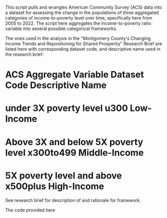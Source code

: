 This script pulls and wrangles American Community Survey (ACS) data into a dataset for assessing the change in the populations of three aggregated categories of income-to-poverty level over time, specifically here from 2005 to 2022.
The script here aggregates the income-to-poverty ratio variable into several possible categorical frameworks.
 
The ones used in the analysis in the "Montgomery County's Changing Income Trends and Repositioning for Shared Prosperity" Research Brief are listed here with corresponding dataset code, and descriptive name used in the research brief: 

# ACS Aggregate Variable                 Dataset Code        Descriptive Name 
# under 3X poverty level                    u300                Low-Income
# Above 3X and below 5X poverty level       x300to499           Middle-Income
# 5X poverty level and above                x500plus            High-Income

See research brief for description of and rationale for framework.

The code provided here 
